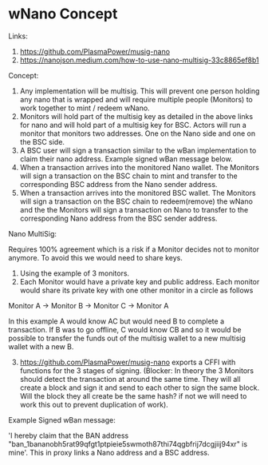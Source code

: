 # wNano Concept

Links:

1. https://github.com/PlasmaPower/musig-nano
2. https://nanojson.medium.com/how-to-use-nano-multisig-33c8865ef8b1

Concept:

1. Any implementation will be multisig. This will prevent one person holding any nano that is wrapped and will require multiple people (Monitors) to work together to mint / redeem wNano.
2. Monitors will hold part of the multisig key as detailed in the above links for nano and will hold part of a multisig key for BSC. Actors will run a monitor that monitors two addresses. One on the Nano side and one on the BSC side.
4. A BSC user will sign a transaction similar to the wBan implementation to claim their nano address. Example signed wBan message below.
5. When a transaction arrives into the monitored Nano wallet. The Monitors will sign a transaction on the BSC chain to mint and transfer to the corresponding BSC address from the Nano sender address.
6. When a transaction arrives into the monitored BSC wallet. The Monitors will sign a transaction on the BSC chain to redeem(remove) the wNano and the the Monitors will sign a transaction on Nano to transfer to the corresponding Nano address from the BSC sender address.

Nano MultiSig:

Requires 100% agreement which is a risk if a Monitor decides not to monitor anymore. To avoid this we would need to share keys.

1. Using the example of 3 monitors. 
2. Each Monitor would have a private key and public address. Each monitor would share its private key with one other monitor in a circle as follows

Monitor A -> Monitor B -> Monitor C -> Monitor A

In this example A would know AC but would need B to complete a transaction. If B was to go offline, C would know CB and so it would be possible to transfer the funds out of the multisig wallet to a new multisig wallet with a new B.

3. https://github.com/PlasmaPower/musig-nano exports a CFFI with functions for the 3 stages of signing. (Blocker: In theory the 3 Monitors should detect the transaction at around the same time. They will all create a block and sign it and send to each other to sign the same block. Will the block they all create be the same hash? if not we will need to work this out to prevent duplication of work).

Example Signed wBan message:

'I hereby claim that the BAN address "ban_1bananobh5rat99qfgt1ptpieie5swmoth87thi74qgbfrij7dcgjiij94xr" is mine'. This in proxy links a Nano address and a BSC address.
